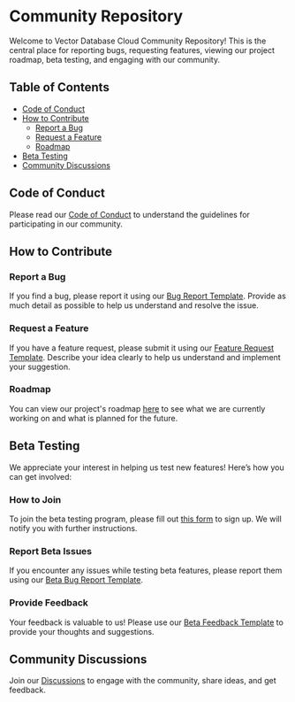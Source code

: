 # Community Repository

Welcome to Vector Database Cloud Community Repository! This is the central place for reporting bugs, requesting features, viewing our project roadmap, beta testing, and engaging with our community.

## Table of Contents

- [Code of Conduct](CODE_OF_CONDUCT.md)
- [How to Contribute](#how-to-contribute)
  - [Report a Bug](#report-a-bug)
  - [Request a Feature](#request-a-feature)
  - [Roadmap](#roadmap)
- [Beta Testing](#beta-testing)
- [Community Discussions](#community-discussions)

## Code of Conduct

Please read our [Code of Conduct](CODE_OF_CONDUCT.md) to understand the guidelines for participating in our community.

## How to Contribute

### Report a Bug

If you find a bug, please report it using our [Bug Report Template](REPORT_A_BUG.md). Provide as much detail as possible to help us understand and resolve the issue.

### Request a Feature

If you have a feature request, please submit it using our [Feature Request Template](REQUEST_A_FEATURE.md). Describe your idea clearly to help us understand and implement your suggestion.

### Roadmap

You can view our project's roadmap [here](ROADMAP.md) to see what we are currently working on and what is planned for the future.

## Beta Testing

We appreciate your interest in helping us test new features! Here’s how you can get involved:

### How to Join

To join the beta testing program, please fill out [this form](https://example.com/beta-signup) to sign up. We will notify you with further instructions.

### Report Beta Issues

If you encounter any issues while testing beta features, please report them using our [Beta Bug Report Template](BETA_REPORT_A_BUG.md).

### Provide Feedback

Your feedback is valuable to us! Please use our [Beta Feedback Template](BETA_FEEDBACK.md) to provide your thoughts and suggestions.

## Community Discussions

Join our [Discussions](https://github.com/your-org/community/discussions) to engage with the community, share ideas, and get feedback.

